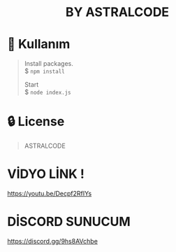<div align="center">
    <h1>BY ASTRALCODE</h1>
</div>

# 📜 Kullanım
> Install packages. \
> $ `npm install`
>
> Start \
> $ `node index.js`
# 🔒 License
> ASTRALCODE

# VİDYO LİNK !
https://youtu.be/Decpf2RfIYs

# DİSCORD SUNUCUM
https://discord.gg/9hs8AVchbe

